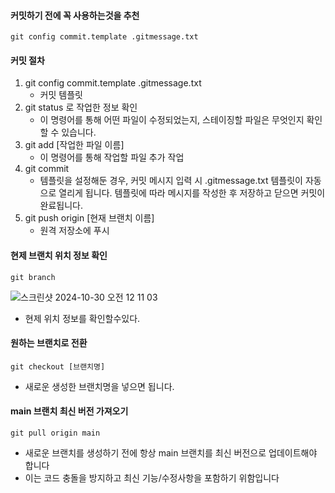 #### 커밋하기 전에 꼭 사용하는것을 추천
```
git config commit.template .gitmessage.txt
```
#### 커밋 절차
1. git config commit.template .gitmessage.txt
   - 커밋 템플릿
3. git status 로 작업한 정보 확인
   - 이 명령어를 통해 어떤 파일이 수정되었는지, 스테이징할 파일은 무엇인지 확인할 수 있습니다.
4. git add [작업한 파일 이름]
   - 이 명령어를 통해 작업할 파일 추가 작업
6. git commit
   - 템플릿을 설정해둔 경우, 커밋 메시지 입력 시 .gitmessage.txt 템플릿이 자동으로 열리게 됩니다. 템플릿에 따라 메시지를 작성한 후 저장하고 닫으면 커밋이 완료됩니다.
8. git push origin [현재 브랜치 이름]
   - 원격 저장소에 푸시


#### 현제 브랜치 위치 정보 확인 
```
git branch
```
![스크린샷 2024-10-30 오전 12 11 03](https://github.com/user-attachments/assets/7d3aabcf-f73b-4aa2-a3f1-03b45c96e71e)
- 현제 위치 정보를 확인할수있다.


#### 원하는 브랜치로 전환 
```
git checkout [브랜치명] 
```
- 새로운 생성한 브랜치명을 넣으면 됩니다.


#### main 브랜치 최신 버전 가져오기 
```
git pull origin main
```
- 새로운 브랜치를 생성하기 전에 항상 main 브랜치를 최신 버전으로 업데이트해야 합니다
- 이는 코드 충돌을 방지하고 최신 기능/수정사항을 포함하기 위함입니다

